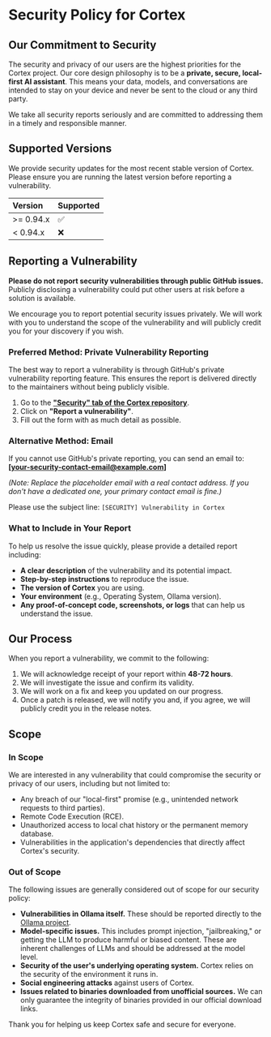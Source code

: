 # Security Policy for Cortex

## Our Commitment to Security

The security and privacy of our users are the highest priorities for the Cortex project. Our core design philosophy is to be a **private, secure, local-first AI assistant**. This means your data, models, and conversations are intended to stay on your device and never be sent to the cloud or any third party.

We take all security reports seriously and are committed to addressing them in a timely and responsible manner.

## Supported Versions

We provide security updates for the most recent stable version of Cortex. Please ensure you are running the latest version before reporting a vulnerability.

| Version   | Supported          |
| :-------- | :----------------- |
| >= 0.94.x | :white_check_mark: |
| < 0.94.x  | :x:                |

## Reporting a Vulnerability

**Please do not report security vulnerabilities through public GitHub issues.** Publicly disclosing a vulnerability could put other users at risk before a solution is available.

We encourage you to report potential security issues privately. We will work with you to understand the scope of the vulnerability and will publicly credit you for your discovery if you wish.

### Preferred Method: Private Vulnerability Reporting

The best way to report a vulnerability is through GitHub's private vulnerability reporting feature. This ensures the report is delivered directly to the maintainers without being publicly visible.

1.  Go to the [**"Security" tab of the Cortex repository**](https://github.com/dovvnloading/Cortex/security).
2.  Click on **"Report a vulnerability"**.
3.  Fill out the form with as much detail as possible.

### Alternative Method: Email

If you cannot use GitHub's private reporting, you can send an email to:
**[your-security-contact-email@example.com]**

*(Note: Replace the placeholder email with a real contact address. If you don't have a dedicated one, your primary contact email is fine.)*

Please use the subject line: `[SECURITY] Vulnerability in Cortex`

### What to Include in Your Report

To help us resolve the issue quickly, please provide a detailed report including:

-   **A clear description** of the vulnerability and its potential impact.
-   **Step-by-step instructions** to reproduce the issue.
-   **The version of Cortex** you are using.
-   **Your environment** (e.g., Operating System, Ollama version).
-   **Any proof-of-concept code, screenshots, or logs** that can help us understand the issue.

## Our Process

When you report a vulnerability, we commit to the following:

1.  We will acknowledge receipt of your report within **48-72 hours**.
2.  We will investigate the issue and confirm its validity.
3.  We will work on a fix and keep you updated on our progress.
4.  Once a patch is released, we will notify you and, if you agree, we will publicly credit you in the release notes.

## Scope

### In Scope

We are interested in any vulnerability that could compromise the security or privacy of our users, including but not limited to:

-   Any breach of our "local-first" promise (e.g., unintended network requests to third parties).
-   Remote Code Execution (RCE).
-   Unauthorized access to local chat history or the permanent memory database.
-   Vulnerabilities in the application's dependencies that directly affect Cortex's security.

### Out of Scope

The following issues are generally considered out of scope for our security policy:

-   **Vulnerabilities in Ollama itself.** These should be reported directly to the [Ollama project](https://github.com/ollama/ollama).
-   **Model-specific issues.** This includes prompt injection, "jailbreaking," or getting the LLM to produce harmful or biased content. These are inherent challenges of LLMs and should be addressed at the model level.
-   **Security of the user's underlying operating system.** Cortex relies on the security of the environment it runs in.
-   **Social engineering attacks** against users of Cortex.
-   **Issues related to binaries downloaded from unofficial sources.** We can only guarantee the integrity of binaries provided in our official download links.

Thank you for helping us keep Cortex safe and secure for everyone.
